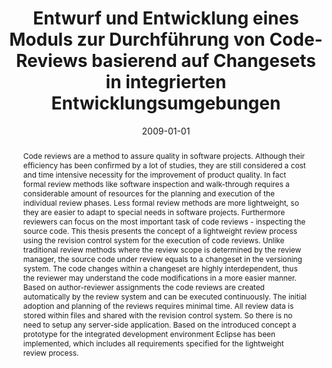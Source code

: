 ---
abstract: Code reviews are a method to assure quality in software projects. Although
  their efficiency has been confirmed by a lot of studies, they are still considered
  a cost and time intensive necessity for the improvement of product quality. In fact
  formal review methods like software inspection and walk-through requires a considerable
  amount of resources for the planning and execution of the individual review phases.
  Less formal review methods are more lightweight, so they are easier to adapt to
  special needs in software projects. Furthermore reviewers can focus on the most
  important task of code reviews - inspecting the source code. This thesis presents
  the concept of a lightweight review process using the revision control system for
  the execution of code reviews. Unlike traditional review methods where the review
  scope is determined by the review manager, the source code under review equals to
  a changeset in the versioning system. The code changes within a changeset are highly
  interdependent, thus the reviewer may understand the code modifications in a more
  easier manner. Based on author-reviewer assignments the code reviews are created
  automatically by the review system and can be executed continuously. The initial
  adoption and planning of the reviews requires minimal time. All review data is stored
  within files and shared with the revision control system. So there is no need to
  setup any server-side application. Based on the introduced concept a prototype for
  the integrated development environment Eclipse has been implemented, which includes
  all requirements specified for the lightweight review process.
authors:
- Christoph Mayerhofer
date: '2009-01-01'
featured: false
publication_types:
- '7'
publishDate: '2009-01-01'
title: Entwurf und Entwicklung eines Moduls zur Durchführung von Code-Reviews basierend
  auf Changesets in integrierten Entwicklungsumgebungen
url_pdf: ''
---